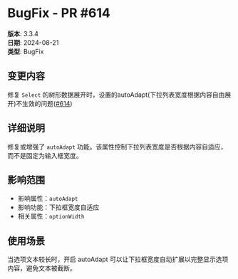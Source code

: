 # BugFix - PR #614

**版本**: 3.3.4  
**日期**: 2024-08-21  
**类型**: BugFix  

## 变更内容

修复 `Select` 的树形数据展开时，设置的autoAdapt(下拉列表宽度根据内容自由展开)不生效的问题([#614](https://github.com/sheinsight/shineout-next/pull/614))

## 详细说明

修复或增强了 `autoAdapt` 功能。该属性控制下拉列表宽度是否根据内容自适应，而不是固定为输入框宽度。

## 影响范围

- 影响属性：`autoAdapt`
- 影响功能：下拉框宽度自适应
- 相关属性：`optionWidth`

## 使用场景

当选项文本较长时，开启 autoAdapt 可以让下拉框宽度自动扩展以完整显示选项内容，避免文本被截断。
